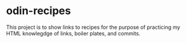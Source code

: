 # odin-recipes
This project is to show links to recipes for the purpose of practicing my HTML knowlegdge of links, boiler plates, and commits.